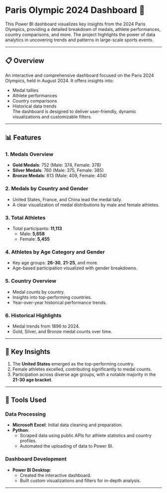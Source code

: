 # **Paris Olympic 2024 Dashboard** 🏅

This Power BI dashboard visualizes key insights from the 2024 Paris Olympics, providing a detailed breakdown of medals, athlete performances, country comparisons, and more. The project highlights the power of data analytics in uncovering trends and patterns in large-scale sports events.

---

## **📋 Overview**
An interactive and comprehensive dashboard focused on the Paris 2024 Olympics, held in August 2024. It offers insights into:
- Medal tallies
- Athlete performances
- Country comparisons
- Historical data trends  
The dashboard is designed to deliver user-friendly, dynamic visualizations and customizable filters.

---

## **📊 Features**

### **1. Medals Overview**
- **Gold Medals**: 752 (Male: 374, Female: 378)
- **Silver Medals**: 760 (Male: 375, Female: 385)
- **Bronze Medals**: 813 (Male: 409, Female: 404)

### **2. Medals by Country and Gender**
- United States, France, and China lead the medal tally.
- A clear visualization of medal distributions by male and female athletes.

### **3. Total Athletes**
- Total participants: **11,113**
  - Male: **5,658**
  - Female: **5,455**

### **4. Athletes by Age Category and Gender**
- Key age groups: **26-30**, **21-25**, and more.
- Age-based participation visualized with gender breakdowns.

### **5. Country Overview**
- Medal counts by country.
- Insights into top-performing countries.
- Year-over-year historical performance trends.

### **6. Historical Highlights**
- Medal trends from 1896 to 2024.
- Gold, Silver, and Bronze medal counts over time.

---

## **🎯 Key Insights**

1. The **United States** emerged as the top-performing country.  
2. Female athletes excelled, contributing significantly to medal counts.  
3. Participation across diverse age groups, with a notable majority in the **21-30 age bracket**.

---

## **🔧 Tools Used**

### **Data Processing**
- **Microsoft Excel**: Initial data cleaning and preparation.
- **Python**: 
  - Scraped data using public APIs for athlete statistics and country profiles.
  - Automated the uploading of data to Power BI.

### **Dashboard Development**
- **Power BI Desktop**: 
  - Created the interactive dashboard.
  - Built custom visualizations and filters for in-depth analysis.

---

